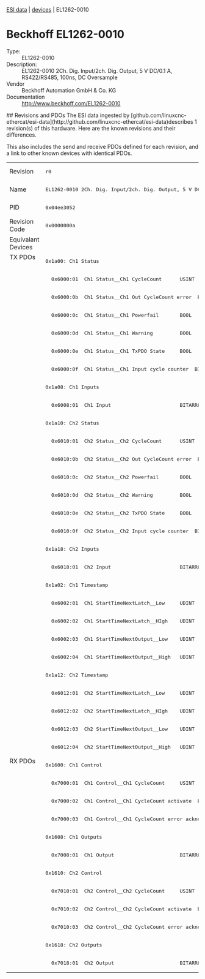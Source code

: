 <div class="nav"><a href="/esi-data">ESI data</a> | <a href="/esi-data/devices">devices</a> | EL1262-0010</div>

#  Beckhoff EL1262-0010

<dl>
  <dt>Type:</dt><dd>EL1262-0010</dd>
  <dt>Description:</dt><dd>EL1262-0010 2Ch. Dig. Input/2ch. Dig. Output, 5 V DC/0.1 A, RS422/RS485, 100ns, DC Oversample</dd>
  <dt>Vendor</dt><dd>Beckhoff Automation GmbH & Co. KG</dd>
  <dt>Documentation</dt><dd><a href="http://www.beckhoff.com/EL1262-0010">http://www.beckhoff.com/EL1262-0010</a></dd>
</dl>
## Revisions and PDOs
The ESI data ingested by [github.com/linuxcnc-ethercat/esi-data](http://github.com/linuxcnc-ethercat/esi-data)describes 1 revision(s) of this hardware.  Here are the known revisions and their differences.

This also includes the send and receive PDOs defined for each revision, and a link to other known devices with identical PDOs.

<table>
<tr >
<td class="first">Revision</td>
<td ><pre>r0</pre></td>
</tr>
<tr >
<td class="first">Name</td>
<td ><pre>EL1262-0010 2Ch. Dig. Input/2ch. Dig. Output, 5 V DC/0.1 A, RS422/RS485, 100ns, DC Oversample</pre></td>
</tr>
<tr >
<td class="first">PID</td>
<td ><pre>0x04ee3052</pre></td>
</tr>
<tr >
<td class="first">Revision Code</td>
<td ><pre>0x0000000a</pre></td>
</tr>
<tr >
<td class="first">Equivalant Devices</td>
<td ></td>
</tr>
<tr class="txpdo pdosection">
<td class="first" rowspan=28 valign=top>TX PDOs</td>
<td><pre>0x1a00: Ch1 Status</pre></td>
<td></td>
</tr>
<tr class="txpdo">
<td ><pre>  0x6000:01  Ch1 Status__Ch1 CycleCount      USINT (8 bits)</pre></td>
</tr>
<tr class="txpdo">
<td ><pre>  0x6000:0b  Ch1 Status__Ch1 Out CycleCount error  BOOL</pre></td>
</tr>
<tr class="txpdo">
<td ><pre>  0x6000:0c  Ch1 Status__Ch1 Powerfail       BOOL</pre></td>
</tr>
<tr class="txpdo">
<td ><pre>  0x6000:0d  Ch1 Status__Ch1 Warning         BOOL</pre></td>
</tr>
<tr class="txpdo">
<td ><pre>  0x6000:0e  Ch1 Status__Ch1 TxPDO State     BOOL</pre></td>
</tr>
<tr class="txpdo">
<td ><pre>  0x6000:0f  Ch1 Status__Ch1 Input cycle counter  BIT2 (2 bits)</pre></td>
</tr>
<tr class="txpdo pdosection">
<td ><pre>0x1a08: Ch1 Inputs</pre></td>
</tr>
<tr class="txpdo">
<td ><pre>  0x6008:01  Ch1 Input                       BITARR8 (8 bits)</pre></td>
</tr>
<tr class="txpdo pdosection">
<td ><pre>0x1a10: Ch2 Status</pre></td>
</tr>
<tr class="txpdo">
<td ><pre>  0x6010:01  Ch2 Status__Ch2 CycleCount      USINT (8 bits)</pre></td>
</tr>
<tr class="txpdo">
<td ><pre>  0x6010:0b  Ch2 Status__Ch2 Out CycleCount error  BOOL</pre></td>
</tr>
<tr class="txpdo">
<td ><pre>  0x6010:0c  Ch2 Status__Ch2 Powerfail       BOOL</pre></td>
</tr>
<tr class="txpdo">
<td ><pre>  0x6010:0d  Ch2 Status__Ch2 Warning         BOOL</pre></td>
</tr>
<tr class="txpdo">
<td ><pre>  0x6010:0e  Ch2 Status__Ch2 TxPDO State     BOOL</pre></td>
</tr>
<tr class="txpdo">
<td ><pre>  0x6010:0f  Ch2 Status__Ch2 Input cycle counter  BIT2 (2 bits)</pre></td>
</tr>
<tr class="txpdo pdosection">
<td ><pre>0x1a18: Ch2 Inputs</pre></td>
</tr>
<tr class="txpdo">
<td ><pre>  0x6018:01  Ch2 Input                       BITARR8 (8 bits)</pre></td>
</tr>
<tr class="txpdo pdosection">
<td ><pre>0x1a02: Ch1 Timestamp</pre></td>
</tr>
<tr class="txpdo">
<td ><pre>  0x6002:01  Ch1 StartTimeNextLatch__Low     UDINT (32 bits)</pre></td>
</tr>
<tr class="txpdo">
<td ><pre>  0x6002:02  Ch1 StartTimeNextLatch__HIgh    UDINT (32 bits)</pre></td>
</tr>
<tr class="txpdo">
<td ><pre>  0x6002:03  Ch1 StartTimeNextOutput__Low    UDINT (32 bits)</pre></td>
</tr>
<tr class="txpdo">
<td ><pre>  0x6002:04  Ch1 StartTimeNextOutput__High   UDINT (32 bits)</pre></td>
</tr>
<tr class="txpdo pdosection">
<td ><pre>0x1a12: Ch2 Timestamp</pre></td>
</tr>
<tr class="txpdo">
<td ><pre>  0x6012:01  Ch2 StartTimeNextLatch__Low     UDINT (32 bits)</pre></td>
</tr>
<tr class="txpdo">
<td ><pre>  0x6012:02  Ch2 StartTimeNextLatch__HIgh    UDINT (32 bits)</pre></td>
</tr>
<tr class="txpdo">
<td ><pre>  0x6012:03  Ch2 StartTimeNextOutput__Low    UDINT (32 bits)</pre></td>
</tr>
<tr class="txpdo">
<td ><pre>  0x6012:04  Ch2 StartTimeNextOutput__High   UDINT (32 bits)</pre></td>
</tr>
<tr class="rxpdo pdosection">
<td class="first" rowspan=12 valign=top>RX PDOs</td>
<td><pre>0x1600: Ch1 Control</pre></td>
<td></td>
</tr>
<tr class="rxpdo">
<td ><pre>  0x7000:01  Ch1 Control__Ch1 CycleCount     USINT (8 bits)</pre></td>
</tr>
<tr class="rxpdo">
<td ><pre>  0x7000:02  Ch1 Control__Ch1 CycleCount activate  BOOL</pre></td>
</tr>
<tr class="rxpdo">
<td ><pre>  0x7000:03  Ch1 Control__Ch1 CycleCount error acknowledge  BOOL</pre></td>
</tr>
<tr class="rxpdo pdosection">
<td ><pre>0x1608: Ch1 Outputs</pre></td>
</tr>
<tr class="rxpdo">
<td ><pre>  0x7008:01  Ch1 Output                      BITARR8 (8 bits)</pre></td>
</tr>
<tr class="rxpdo pdosection">
<td ><pre>0x1610: Ch2 Control</pre></td>
</tr>
<tr class="rxpdo">
<td ><pre>  0x7010:01  Ch2 Control__Ch2 CycleCount     USINT (8 bits)</pre></td>
</tr>
<tr class="rxpdo">
<td ><pre>  0x7010:02  Ch2 Control__Ch2 CycleCount activate  BOOL</pre></td>
</tr>
<tr class="rxpdo">
<td ><pre>  0x7010:03  Ch2 Control__Ch2 CycleCount error acknowledge  BOOL</pre></td>
</tr>
<tr class="rxpdo pdosection">
<td ><pre>0x1618: Ch2 Outputs </pre></td>
</tr>
<tr class="rxpdo">
<td ><pre>  0x7018:01  Ch2 Output                      BITARR8 (8 bits)</pre></td>
</tr>
</table>
